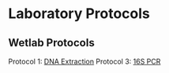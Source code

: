 # Laboratory Protocols

## Wetlab Protocols
Protocol 1: [DNA Extraction](https://github.com/sjc6663/Protocols/blob/main/DNA_Extraction_Microbiome_Fecal.md)
Protocol 3: [16S PCR](https://github.com/sjc6663/Protocols/blob/main/16S_PCR.md)
